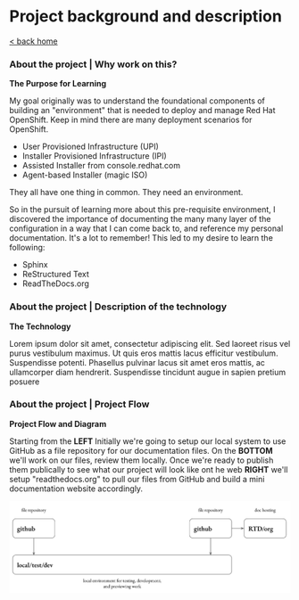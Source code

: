 # Project background and description

[< back home](README.md)

### About the project | Why work on this?

**The Purpose for Learning**

My goal originally was to understand the foundational components of building an "environment" that is needed to deploy and manage Red Hat OpenShift. Keep in mind there are many deployment scenarios for OpenShift. 

- User Provisioned Infrastructure (UPI)
- Installer Provisioned Infrastructure (IPI)
- Assisted Installer from console.redhat.com
- Agent-based Installer (magic ISO)

They all have one thing in common. They need an environment. 

So in the pursuit of learning more about this pre-requisite environment, I discovered the importance of documenting the many many layer of the configuration in a way that I can come back to, and reference my personal documentation. It's a lot to remember! This led to my desire to learn the following:

- Sphinx
- ReStructured Text
- ReadTheDocs.org

### About the project | Description of the technology

**The Technology**

Lorem ipsum dolor sit amet, consectetur adipiscing elit. Sed laoreet risus vel purus vestibulum maximus. Ut quis eros mattis lacus efficitur vestibulum. Suspendisse potenti. Phasellus pulvinar lacus sit amet eros mattis, ac ullamcorper diam hendrerit. Suspendisse tincidunt augue in sapien pretium posuere

### About the project | Project Flow

**Project Flow and Diagram**

Starting from the **LEFT** Initially we're going to setup our local system to use GitHub as a file repository for our documentation files. On the **BOTTOM** we'll work on our files, review them locally. Once we're ready to publish them publically to see what our project will look like ont he web **RIGHT** we'll setup "readthedocs.org" to pull our files from GitHub and build a mini documentation website accordingly.

![Architectural Flow](https://github.com/dkypuros/sphinx-rst-rtd-notes/blob/main/images/architectural-flows.png "Flows")
